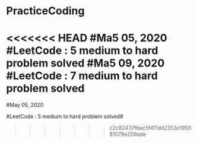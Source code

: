 # PracticeCoding

<<<<<<< HEAD
#Ma5 05, 2020
#LeetCode : 5 medium to hard problem solved
#Ma5 09, 2020
#LeetCode : 7 medium to hard problem solved
=======
#May 05, 2020

#LeetCode : 5 medium to hard problem solved#
>>>>>>> c2c82437fbec5f411dd2353c195081079e209ade
